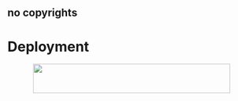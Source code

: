 ## no copyrights 
# Deployment
    
<p align="center"><a href="https://heroku.com/deploy?template=https://github.com/TakeMehDown/realkakashi"> <img src="https://img.shields.io/badge/Deploy%20To%20Heroku-purple?style=for-the-badge&logo=heroku" width="400" height="60"/></a></p>
